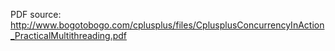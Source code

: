 PDF source:
http://www.bogotobogo.com/cplusplus/files/CplusplusConcurrencyInAction_PracticalMultithreading.pdf
